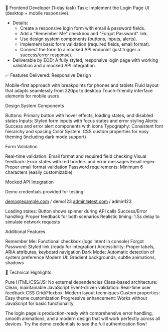 🎯 Frontend Developer (1-day task)
Task: Implement the Login Page UI (desktop + mobile responsive).
* Details:
   * Create a responsive login form with email & password fields.
   * Add a "Remember Me" checkbox and "Forgot Password" link.
   * Use design system components (buttons, inputs, alerts).
   * Implement basic form validation (required fields, email format).
   * Connect the form to a mocked API endpoint (just trigger a success/error response).
* Deliverable by EOD: A fully styled, responsive login page with working validation and a mocked API integration.

✅ Features Delivered:
Responsive Design

Mobile-first approach with breakpoints for phones and tablets
Fluid layout that adapts seamlessly from 320px to desktop
Touch-friendly interface elements for mobile users

Design System Components

Buttons: Primary button with hover effects, loading states, and disabled states
Inputs: Styled form inputs with focus states and error styling
Alerts: Success and error alert components with icons
Typography: Consistent font hierarchy and spacing
Color System: CSS custom properties for easy theming (including dark mode support)

Form Validation

Real-time validation: Email format and required field checking
Visual feedback: Error states with red borders and error messages
Email regex: Proper email format validation
Password requirements: Minimum 6 characters (easily customizable)

Mocked API Integration

Demo credentials provided for testing:

demo@example.com / demo123
admin@test.com / admin123


Loading states: Button shows spinner during API calls
Success/Error handling: Proper feedback for both scenarios
Realistic timing: 1.5s delay to simulate network requests

Additional Features

Remember Me: Functional checkbox (logs intent in console)
Forgot Password: Styled link (ready for integration)
Accessibility: Proper labels, ARIA attributes, keyboard navigation
Dark Mode: Automatic detection of system preference
Modern UI: Gradient backgrounds, subtle animations, shadows

🎯 Technical Highlights:

Pure HTML/CSS/JS: No external dependencies
Class-based architecture: Clean, maintainable JavaScript
Event-driven validation: Real-time user feedback
CSS Grid/Flexbox: Modern layout techniques
Custom properties: Easy theme customization
Progressive enhancement: Works without JavaScript for basic functionality

The login page is production-ready with comprehensive error handling, smooth animations, and a modern design that will work perfectly across all devices. Try the demo credentials to see the full authentication flow!
